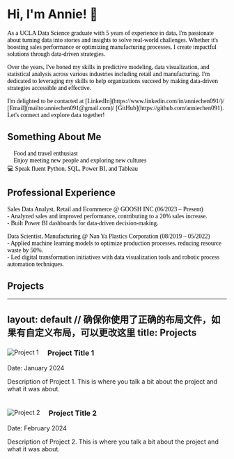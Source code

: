 # Hi, I'm Annie! 👋  
<p style="font-family: Calibri; font-size: 12 px; color: black;">
As a UCLA Data Science graduate with 5 years of experience in data, I'm passionate about turning data into stories and insights to solve real-world challenges. Whether it's boosting sales performance or optimizing manufacturing processes, I create impactful solutions through data-driven strategies.
</p>
<p style="font-family: Calibri; font-size: 12 px; color: black;">
Over the years, I've honed my skills in predictive modeling, data visualization, and statistical analysis across various industries including retail and manufacturing. I'm dedicated to leveraging my skills to help organizations succeed by making data-driven strategies accessible and effective.
</p>

<span style="font-family: Calibri; color: black;">
I'm delighted to be contacted at [LinkedIn](https://www.linkedin.com/in/anniechen091/)/ [Email](mailto:anniechen091@gmail.com)/ [GitHub](https://github.com/anniechen091). Let's connect and explore data together!  <br>
</span>


## Something About Me

<p style="font-family: Calibri; font-size: 12 px; color: black;">
🍰 Food and travel enthusiast <br>
🤝 Enjoy meeting new people and exploring new cultures  <br>
💻 Speak fluent Python, SQL, Power BI, and Tableau 
</p>


## Professional Experience

<p style="font-family: Calibri; font-size: 12 px; color: black;">
<bold>Sales Data Analyst, Retail and Ecommerce @ GOOSH INC</bold> (06/2023 – Present)  <br>
  - Analyzed sales and improved performance, contributing to a 20% sales increase. <br>
  - Built Power BI dashboards for data-driven decision-making. <br>
</p>
<p style="font-family: Calibri; font-size: 12 px; color: black;">  
<bold>Data Scientist, Manufacturing @ Nan Ya Plastics Corporation</bold>  (08/2019 – 05/2022)  <br>
  - Applied machine learning models to optimize production processes, reducing resource waste by 50%. <br>
  - Led digital transformation initiatives with data visualization tools and robotic process automation techniques.
</p>


## Projects

---
layout: default  // 确保你使用了正确的布局文件，如果有自定义布局，可以更改这里
title: Projects
---

<div class="projects-container">

<div class="project gray">
    <img src="/assets/images/project1.jpg" alt="Project 1" style="float:left; margin-right:20px; height:auto; max-height:200px;">
    <div>
        <h3>Project Title 1</h3>
        <p>Date: January 2024</p>
        <p>Description of Project 1. This is where you talk a bit about the project and what it was about.</p>
    </div>
    <div style="clear:both;"></div>
</div>

<div class="project white">
    <img src="/assets/images/project2.jpg" alt="Project 2" style="float:left; margin-right:20px; height:auto; max-height:200px;">
    <div>
        <h3>Project Title 2</h3>
        <p>Date: February 2024</p>
        <p>Description of Project 2. This is where you talk a bit about the project and what it was about.</p>
    </div>
    <div style="clear:both;"></div>
</div>

</div>



